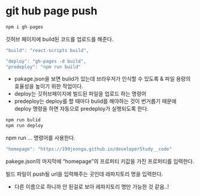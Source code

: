 # git hub page push

```jsx
npm i gh-pages
```

깃허브 페이지에 build된 코드를 업로드를 해준다.

```jsx
"build": "react-scripts build",

"deploy": "gh-pages -d build",
"predeploy": "npm run build"
```

- pakage.json을 보면 bulid가 있는데 브라우저가 인식할 수 있도록 & 파일 용량의 효율성을 높이기 위한 작업이다.
- deploy는 깃허브페이지에 빌드된 파일을 업로드 하는 명령어
- predeploy는 deploy를 할 때마다 bulid를 해야하는 것이 번거롭기 때문에 deploy 명령을 하면 자동으로 predeploy가 실행되도록 한다.

```jsx
npm run bulid
npm run deploy
```

npm run ... 명령어를 사용한다.

```jsx
"homepage": "https://199jeonga.github.io/developerStudy__code"
```

pakege.json의 마지막에 “homepage”의 프로퍼티 키값을 가진 프로퍼티를 입력한다.

빌드 파일이 push될 url을 입력해주는 곳인데 레파지토리 명을 입력한다.

- 다른 이름으로 하니까 안 된걸로 보아 레파지토리 명만 가능한 것 같음..!
